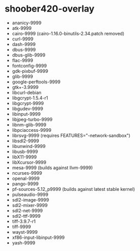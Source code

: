 # shoober420-overlay

* ananicy-9999
* atk-9999
* cairo-9999 (cairo-1.16.0-binutils-2.34.patch removed)
* curl-9999
* dash-9999
* dbus-9999
* dbus-glib-9999
* flac-9999
* fontconfig-9999
* gdk-pixbuf-9999
* glib-9999
* google-perftools-9999
* gtk+-3.9999
* libcurl-debian
* libgcrypt-1.5.4-r1
* libgcrypt-9999
* libgudev-9999
* libinput-9999
* libjpeg-turbo-9999
* libnm-glib-9999
* libpciaccess-9999
* librsvg-9999 (requires FEATURES="-network-sandbox")
* libsdl2-9999
* libunwind-9999
* libusb-9999
* libX11-9999
* libXcursor-9999
* mesa-9999 (builds against llvm-9999)
* ncurses-9999
* openal-9999
* pango-9999
* pf-sources-5.12_p9999 (builds against latest stable kernel)
* pulseaudio-9999
* sdl2-image-9999
* sdl2-mixer-9999
* sdl2-net-9999
* sdl2-ttf-9999
* tiff-3.9.7-r1
* tiff-9999
* wayst-9999
* xf86-input-libinput-9999
* yash-9999

